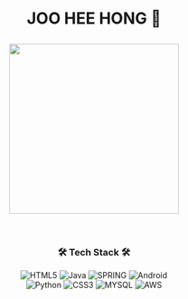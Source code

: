 <h1 align=center> 

   JOO HEE HONG 🤪
</h1>

<div align="center">
   
<img src="https://user-images.githubusercontent.com/70615959/171821700-c76f85f7-0e41-44df-a054-162029f5fac1.png" width="300" >
   
</div>
<br>
<br>
<h3 align=center>  🛠 Tech Stack 🛠 </h3>
<div align=center>
  
  ![HTML5](https://img.shields.io/badge/HTML5-E34F26?style=for-the-badge&logo=html5&logoColor=white)
  ![Java](https://img.shields.io/badge/java-%23ED8B00.svg?style=for-the-badge&logo=java&logoColor=white) 
  ![SPRING](https://img.shields.io/badge/Spring-6DB33F?style=for-the-badge&logo=spring&logoColor=white)
  ![Android](https://img.shields.io/badge/Android-3DDC84.svg?style=for-the-badge&logo=android-studio&logoColor=white)     
  ![Python](https://img.shields.io/badge/python-3670A0?style=for-the-badge&logo=python&logoColor=ffdd54)
  ![CSS3](https://img.shields.io/badge/CSS3-1572B6?style=for-the-badge&logo=css3&logoColor=white)
  ![MYSQL](https://img.shields.io/badge/MySQL-005C84?style=for-the-badge&logo=mysql&logoColor=white) 
  ![AWS](https://img.shields.io/badge/AWS-39477F?style=for-the-badge&logo=amazonaws&logoColor=white)   
   
</div>
<br>
<!--
<h3 align=center>  📝 Language 📝 </h3>
<div align=center>
   
   ![Python](https://img.shields.io/badge/python-3670A0?style=for-the-badge&logo=python&logoColor=ffdd54)
   ![C](https://img.shields.io/badge/c-%2300599C.svg?style=for-the-badge&logo=c&logoColor=white)
   ![Java](https://img.shields.io/badge/java-%23ED8B00.svg?style=for-the-badge&logo=java&logoColor=white)
   ![Go](https://img.shields.io/badge/go-%2300ADD8.svg?style=for-the-badge&logo=go&logoColor=white)   
   ![HTML5](https://img.shields.io/badge/html5-%23E34F26.svg?style=for-the-badge&logo=html5&logoColor=white)
   ![CSS3](https://img.shields.io/badge/css3-%231572B6.svg?style=for-the-badge&logo=css3&logoColor=white)
   
</div>
<br>

<br>
  <h3 align=center>  🛠 IDEs/Editors 🛠 </h3>
  <div align=center>
![Jupyter Notebook](https://img.shields.io/badge/jupyter-%23FA0F00.svg?style=for-the-badge&logo=jupyter&logoColor=white)
![Eclipse](https://img.shields.io/badge/Eclipse-FE7A16.svg?style=for-the-badge&logo=Eclipse&logoColor=white)
![PyCharm](https://img.shields.io/badge/pycharm-143?style=for-the-badge&logo=pycharm&logoColor=black&color=black&labelColor=green)
 <br>
![Android Studio](https://img.shields.io/badge/Android%20Studio-3DDC84.svg?style=for-the-badge&logo=android-studio&logoColor=white)
![Visual Studio Code](https://img.shields.io/badge/Visual%20Studio%20Code-0078d7.svg?style=for-the-badge&logo=visual-studio-code&logoColor=white)
</div>
-->

<!--
**wngml317/wngml317** is a ✨ _special_ ✨ repository because its `README.md` (this file) appears on your GitHub profile.

Here are some ideas to get you started:

- 🔭 I’m currently working on ...
- 🌱 I’m currently learning ...
- 👯 I’m looking to collaborate on ...
- 🤔 I’m looking for help with ...
- 💬 Ask me about ...
- 📫 How to reach me: ...
- 😄 Pronouns: ...
- ⚡ Fun fact: ...
-->
